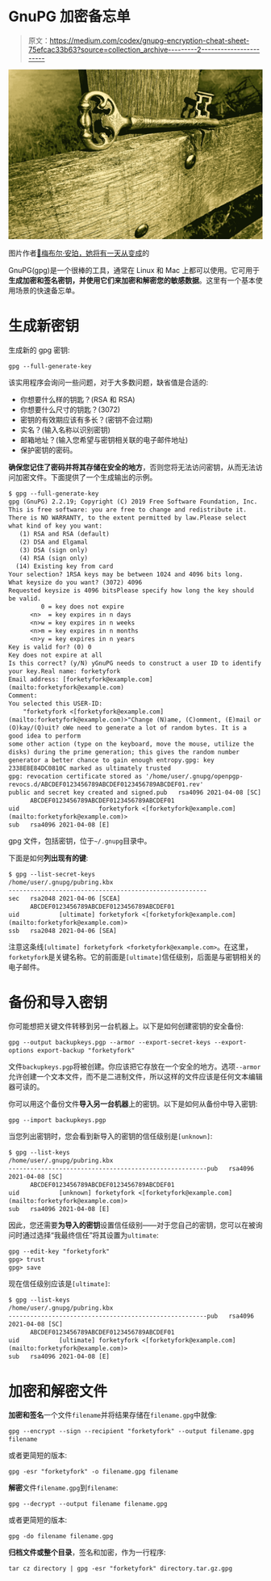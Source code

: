 # GnuPG 加密备忘单

> 原文：<https://medium.com/codex/gnupg-encryption-cheat-sheet-75efcac33b63?source=collection_archive---------2----------------------->

![](img/d1884716693527554d94724eb4c7c4a9.png)

图片作者[👀梅布尔·安珀，她将有一天从](https://pixabay.com/ru/users/mabelamber-1377835/?utm_source=link-attribution&amp;utm_medium=referral&amp;utm_campaign=image&amp;utm_content=1600617)[变成](https://pixabay.com/ru/?utm_source=link-attribution&amp;utm_medium=referral&amp;utm_campaign=image&amp;utm_content=1600617)的

GnuPG(gpg)是一个很棒的工具，通常在 Linux 和 Mac 上都可以使用。它可用于**生成加密和签名密钥，并使用它们来加密和解密您的敏感数据**。这里有一个基本使用场景的快速备忘单。

# 生成新密钥

生成新的 gpg 密钥:

```
gpg --full-generate-key
```

该实用程序会询问一些问题，对于大多数问题，缺省值是合适的:

*   你想要什么样的钥匙？(RSA 和 RSA)
*   你想要什么尺寸的钥匙？(3072)
*   密钥的有效期应该有多长？(密钥不会过期)
*   实名？(输入名称以识别密钥)
*   邮箱地址？(输入您希望与密钥相关联的电子邮件地址)
*   保护密钥的密码。

**确保您记住了密码并将其存储在安全的地方**，否则您将无法访问密钥，从而无法访问加密文件。下面提供了一个生成输出的示例。

```
$ gpg --full-generate-key
gpg (GnuPG) 2.2.19; Copyright (C) 2019 Free Software Foundation, Inc.
This is free software: you are free to change and redistribute it.
There is NO WARRANTY, to the extent permitted by law.Please select what kind of key you want:
   (1) RSA and RSA (default)
   (2) DSA and Elgamal
   (3) DSA (sign only)
   (4) RSA (sign only)
  (14) Existing key from card
Your selection? 1RSA keys may be between 1024 and 4096 bits long.
What keysize do you want? (3072) 4096
Requested keysize is 4096 bitsPlease specify how long the key should be valid.
         0 = key does not expire
      <n>  = key expires in n days
      <n>w = key expires in n weeks
      <n>m = key expires in n months
      <n>y = key expires in n years
Key is valid for? (0) 0
Key does not expire at all
Is this correct? (y/N) yGnuPG needs to construct a user ID to identify your key.Real name: forketyfork
Email address: [forketyfork@example.com](mailto:forketyfork@example.com)
Comment: 
You selected this USER-ID:
    "forketyfork <[forketyfork@example.com](mailto:forketyfork@example.com)>"Change (N)ame, (C)omment, (E)mail or (O)kay/(Q)uit? oWe need to generate a lot of random bytes. It is a good idea to perform
some other action (type on the keyboard, move the mouse, utilize the
disks) during the prime generation; this gives the random number
generator a better chance to gain enough entropy.gpg: key 2338E8E84DC0810C marked as ultimately trusted
gpg: revocation certificate stored as '/home/user/.gnupg/openpgp-revocs.d/ABCDEF0123456789ABCDEF0123456789ABCDEF01.rev'
public and secret key created and signed.pub   rsa4096 2021-04-08 [SC]
      ABCDEF0123456789ABCDEF0123456789ABCDEF01
uid                      forketyfork <[forketyfork@example.com](mailto:forketyfork@example.com)>
sub   rsa4096 2021-04-08 [E]
```

gpg 文件，包括密钥，位于`~/.gnupg`目录中。

下面是如何**列出现有的键**:

```
$ gpg --list-secret-keys
/home/user/.gnupg/pubring.kbx
-------------------------------------------------------
sec   rsa2048 2021-04-06 [SCEA]
      ABCDEF0123456789ABCDEF0123456789ABCDEF01
uid           [ultimate] forketyfork <[forketyfork@example.com](mailto:forketyfork@example.com)>
ssb   rsa2048 2021-04-06 [SEA]
```

注意这条线`[ultimate] forketyfork <forketyfork@example.com>`。在这里，`forketyfork`是关键名称。它的前面是`[ultimate]`信任级别，后面是与密钥相关的电子邮件。

# 备份和导入密钥

你可能想把关键文件转移到另一台机器上。以下是如何创建密钥的安全备份:

```
gpg --output backupkeys.pgp --armor --export-secret-keys --export-options export-backup "forketyfork"
```

文件`backupkeys.pgp`将被创建。你应该把它存放在一个安全的地方。选项`--armor`允许创建一个文本文件，而不是二进制文件，所以这样的文件应该是任何文本编辑器可读的。

你可以用这个备份文件**导入另一台机器**上的密钥。以下是如何从备份中导入密钥:

```
gpg --import backupkeys.pgp
```

当您列出密钥时，您会看到新导入的密钥的信任级别是`[unknown]`:

```
$ gpg --list-keys
/home/user/.gnupg/pubring.kbx
-------------------------------------------------------pub   rsa4096 2021-04-08 [SC]
      ABCDEF0123456789ABCDEF0123456789ABCDEF01
uid           [unknown] forketyfork <[forketyfork@example.com](mailto:forketyfork@example.com)>
sub   rsa4096 2021-04-08 [E]
```

因此，您还需要**为导入的密钥**设置信任级别——对于您自己的密钥，您可以在被询问时通过选择“我最终信任”将其设置为`ultimate`:

```
gpg --edit-key "forketyfork"
gpg> trust
gpg> save
```

现在信任级别应该是`[ultimate]`:

```
$ gpg --list-keys
/home/user/.gnupg/pubring.kbx
-------------------------------------------------------pub   rsa4096 2021-04-08 [SC]
      ABCDEF0123456789ABCDEF0123456789ABCDEF01
uid           [ultimate] forketyfork <[forketyfork@example.com](mailto:forketyfork@example.com)>
sub   rsa4096 2021-04-08 [E]
```

# 加密和解密文件

**加密和签名**一个文件`filename`并将结果存储在`filename.gpg`中就像:

```
gpg --encrypt --sign --recipient "forketyfork" --output filename.gpg filename
```

或者更简短的版本:

```
gpg -esr "forketyfork" -o filename.gpg filename
```

**解密**文件`filename.gpg`到`filename`:

```
gpg --decrypt --output filename filename.gpg
```

或者更简短的版本:

```
gpg -do filename filename.gpg
```

**归档文件或整个目录**，签名和加密，作为一行程序:

```
tar cz directory | gpg -esr "forketyfork" directory.tar.gz.gpg
```